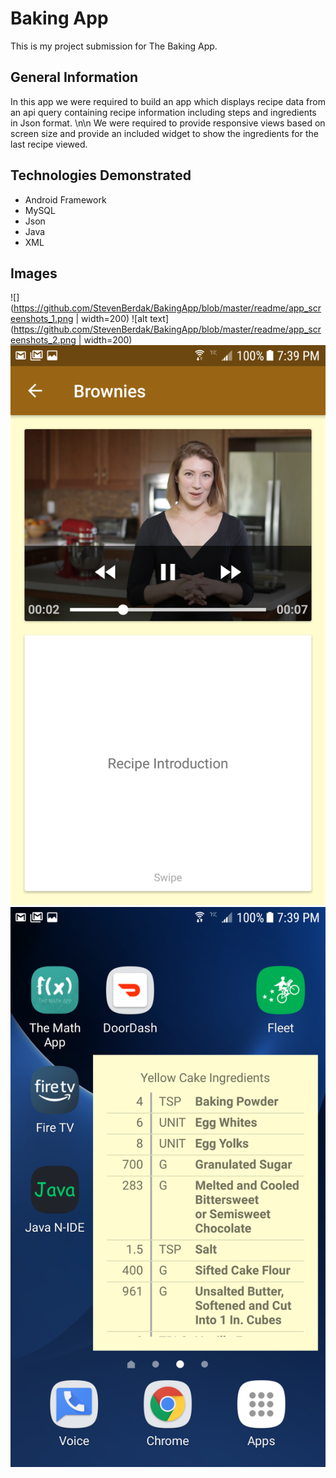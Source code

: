 # Baking App

This is my project submission for The Baking App.

## General Information

In this app we were required to build an app which displays recipe data from an api query containing recipe information including steps and ingredients in Json format.
\n\n
We were required to provide responsive views based on screen size and provide an included widget to show the ingredients for the last recipe viewed.

## Technologies Demonstrated

* Android Framework
* MySQL
* Json
* Java
* XML

## Images


![](https://github.com/StevenBerdak/BakingApp/blob/master/readme/app_screenshots_1.png | width=200) ![alt text](https://github.com/StevenBerdak/BakingApp/blob/master/readme/app_screenshots_2.png | width=200)
![](https://github.com/StevenBerdak/BakingApp/blob/master/readme/app_screenshots_3.png) ![alt text](https://github.com/StevenBerdak/BakingApp/blob/master/readme/app_screenshots_4.png)

